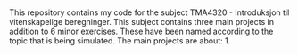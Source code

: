 # 
This repository contains my code for the subject TMA4320 - Introduksjon til vitenskapelige beregninger. This subject contains three main projects in addition to 6 minor exercises. These have been named according to the topic that is being simulated. The main projects are about:
1. 
